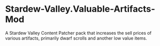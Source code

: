 # Stardew-Valley.Valuable-Artifacts-Mod

A Stardew Valley Content Patcher pack that increases the sell prices of various artifacts, primarily dwarf scrolls and another low value items.